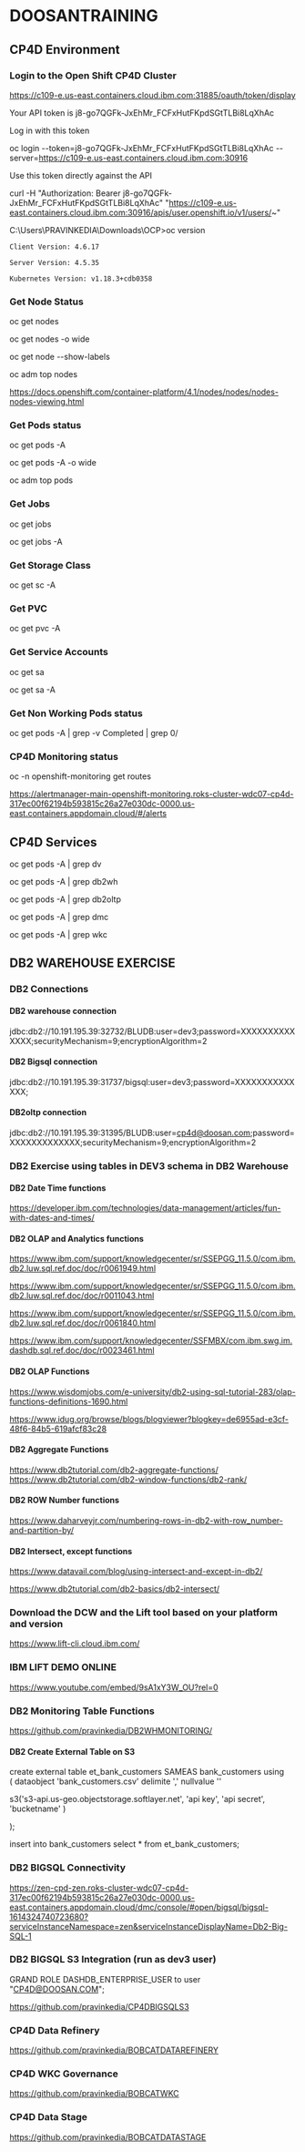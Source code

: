 # DOOSANTRAINING


## CP4D Environment

### Login to the Open Shift CP4D Cluster

https://c109-e.us-east.containers.cloud.ibm.com:31885/oauth/token/display

Your API token is
j8-go7QGFk-JxEhMr_FCFxHutFKpdSGtTLBi8LqXhAc

Log in with this token

oc login --token=j8-go7QGFk-JxEhMr_FCFxHutFKpdSGtTLBi8LqXhAc --server=https://c109-e.us-east.containers.cloud.ibm.com:30916

Use this token directly against the API

curl -H "Authorization: Bearer j8-go7QGFk-JxEhMr_FCFxHutFKpdSGtTLBi8LqXhAc" "https://c109-e.us-east.containers.cloud.ibm.com:30916/apis/user.openshift.io/v1/users/~"

C:\Users\PRAVINKEDIA\Downloads\OCP>oc version

    Client Version: 4.6.17
    
    Server Version: 4.5.35
    
    Kubernetes Version: v1.18.3+cdb0358

### Get Node Status

oc get nodes

oc get nodes -o wide

oc get node --show-labels

oc adm  top nodes

https://docs.openshift.com/container-platform/4.1/nodes/nodes/nodes-nodes-viewing.html

### Get Pods status

oc get pods -A

oc get pods -A -o wide

oc adm top pods

### Get Jobs

oc get jobs 

oc get jobs -A

### Get Storage Class

oc get sc -A

### Get PVC

oc get pvc -A

### Get Service Accounts

oc get sa

oc get sa -A

### Get Non Working Pods status 

oc get pods -A | grep -v Completed | grep 0/

### CP4D Monitoring status

oc -n openshift-monitoring get routes

https://alertmanager-main-openshift-monitoring.roks-cluster-wdc07-cp4d-317ec00f62194b593815c26a27e030dc-0000.us-east.containers.appdomain.cloud/#/alerts

## CP4D Services

oc get pods -A | grep dv

oc get pods -A | grep db2wh

oc get pods -A | grep db2oltp

oc get pods -A | grep dmc

oc get pods -A | grep wkc

## DB2 WAREHOUSE EXERCISE

### DB2 Connections

#### DB2 warehouse connection
jdbc:db2://10.191.195.39:32732/BLUDB:user=dev3;password=XXXXXXXXXXXXXX;securityMechanism=9;encryptionAlgorithm=2

#### DB2 Bigsql connection
jdbc:db2://10.191.195.39:31737/bigsql:user=dev3;password=XXXXXXXXXXXXXX;

#### DB2oltp connection
jdbc:db2://10.191.195.39:31395/BLUDB:user=cp4d@doosan.com;password=XXXXXXXXXXXXX;securityMechanism=9;encryptionAlgorithm=2

### DB2 Exercise using tables in DEV3 schema in DB2 Warehouse

#### DB2 Date Time functions	
https://developer.ibm.com/technologies/data-management/articles/fun-with-dates-and-times/

#### DB2 OLAP and Analytics functions	
https://www.ibm.com/support/knowledgecenter/sr/SSEPGG_11.5.0/com.ibm.db2.luw.sql.ref.doc/doc/r0061949.html

https://www.ibm.com/support/knowledgecenter/sr/SSEPGG_11.5.0/com.ibm.db2.luw.sql.ref.doc/doc/r0011043.html

https://www.ibm.com/support/knowledgecenter/sr/SSEPGG_11.5.0/com.ibm.db2.luw.sql.ref.doc/doc/r0061840.html

https://www.ibm.com/support/knowledgecenter/SSFMBX/com.ibm.swg.im.dashdb.sql.ref.doc/doc/r0023461.html

#### DB2 OLAP Functions	
https://www.wisdomjobs.com/e-university/db2-using-sql-tutorial-283/olap-functions-definitions-1690.html

https://www.idug.org/browse/blogs/blogviewer?blogkey=de6955ad-e3cf-48f6-84b5-619afcf83c28

#### DB2 Aggregate Functions	
https://www.db2tutorial.com/db2-aggregate-functions/
https://www.db2tutorial.com/db2-window-functions/db2-rank/

#### DB2 ROW Number functions	
https://www.daharveyjr.com/numbering-rows-in-db2-with-row_number-and-partition-by/

#### DB2 Intersect, except functions	
https://www.datavail.com/blog/using-intersect-and-except-in-db2/

https://www.db2tutorial.com/db2-basics/db2-intersect/

### Download the DCW and the Lift tool based on your platform and version

https://www.lift-cli.cloud.ibm.com/

### IBM LIFT DEMO ONLINE

https://www.youtube.com/embed/9sA1xY3W_OU?rel=0

### DB2 Monitoring Table Functions

https://github.com/pravinkedia/DB2WHMONITORING/

#### DB2 Create External Table on S3

create external table et_bank_customers SAMEAS bank_customers using  
(
dataobject 'bank_customers.csv'
delimite ','
nullvalue ''

s3('s3-api.us-geo.objectstorage.softlayer.net',
    'api key',
    'api secret',
    'bucketname'
)

);

insert into bank_customers select * from et_bank_customers;

### DB2 BIGSQL Connectivity

https://zen-cpd-zen.roks-cluster-wdc07-cp4d-317ec00f62194b593815c26a27e030dc-0000.us-east.containers.appdomain.cloud/dmc/console/#open/bigsql/bigsql-1614324740723680?serviceInstanceNamespace=zen&serviceInstanceDisplayName=Db2-Big-SQL-1

### DB2 BIGSQL S3 Integration (run as dev3 user)

GRAND ROLE DASHDB_ENTERPRISE_USER to user "CP4D@DOOSAN.COM";

https://github.com/pravinkedia/CP4DBIGSQLS3

### CP4D Data Refinery

https://github.com/pravinkedia/BOBCATDATAREFINERY

### CP4D WKC Governance

https://github.com/pravinkedia/BOBCATWKC

### CP4D Data Stage

https://github.com/pravinkedia/BOBCATDATASTAGE
